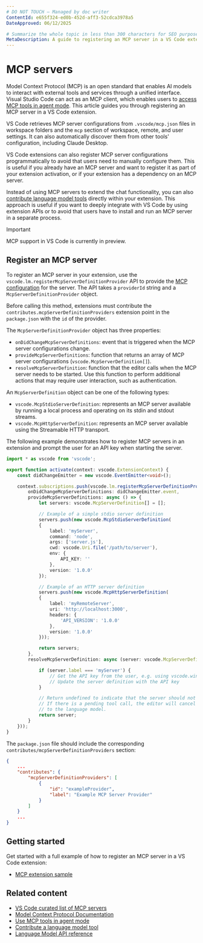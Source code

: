 ```yaml
---
# DO NOT TOUCH — Managed by doc writer
ContentId: e655f324-ed0b-452d-aff3-52cdca3978a5
DateApproved: 06/12/2025

# Summarize the whole topic in less than 300 characters for SEO purpose
MetaDescription: A guide to registering an MCP server in a VS Code extension.
---
```


# MCP servers

Model Context Protocol (MCP) is an open standard that enables AI models to interact with external tools and services through a unified interface. Visual Studio Code can act as an MCP client, which enables users to [access MCP tools in agent mode](/docs/copilot/chat/mcp-servers). This article guides you through registering an MCP server in a VS Code extension.

VS Code retrieves MCP server configurations from `.vscode/mcp.json` files in workspace folders and the `mcp` section of workspace, remote, and user settings. It can also automatically discover them from other tools' configuration, including Claude Desktop.

VS Code extensions can also register MCP server configurations programmatically to avoid that users need to manually configure them. This is useful if you already have an MCP server and want to register it as part of your extension activation, or if your extension has a dependency on an MCP server.

Instead of using MCP servers to extend the chat functionality, you can also [contribute language model tools](/api/extension-guides/ai/tools) directly within your extension. This approach is useful if you want to deeply integrate with VS Code by using extension APIs or to avoid that users have to install and run an MCP server in a separate process.

> [!IMPORTANT]
> MCP support in VS Code is currently in preview.

## Register an MCP server

To register an MCP server in your extension, use the `vscode.lm.registerMcpServerDefinitionProvider` API to provide the [MCP configuration](/docs/copilot/chat/mcp-servers#_configuration-format) for the server. The API takes a `providerId` string and a `McpServerDefinitionProvider` object.

Before calling this method, extensions must contribute the `contributes.mcpServerDefinitionProviders` extension point in the `package.json` with the `id` of the provider.

The `McpServerDefinitionProvider` object has three properties:

- `onDidChangeMcpServerDefinitions`: event that is triggered when the MCP server configurations change.
- `provideMcpServerDefinitions`: function that returns an array of MCP server configurations (`vscode.McpServerDefinition[]`).
- `resolveMcpServerDefinition`: function that the editor calls when the MCP server needs to be started. Use this function to perform additional actions that may require user interaction, such as authentication.

An `McpServerDefinition` object can be one of the following types:

- `vscode.McpStdioServerDefinition`: represents an MCP server available by running a local process and operating on its stdin and stdout streams.
- `vscode.McpHttpServerDefinition`: represents an MCP server available using the Streamable HTTP transport.

The following example demonstrates how to register MCP servers in an extension and prompt the user for an API key when starting the server.

```ts
import * as vscode from 'vscode';

export function activate(context: vscode.ExtensionContext) {
    const didChangeEmitter = new vscode.EventEmitter<void>();

    context.subscriptions.push(vscode.lm.registerMcpServerDefinitionProvider('exampleProvider', {
        onDidChangeMcpServerDefinitions: didChangeEmitter.event,
        provideMcpServerDefinitions: async () => {
            let servers: vscode.McpServerDefinition[] = [];

            // Example of a simple stdio server definition
            servers.push(new vscode.McpStdioServerDefinition(
            {
                label: 'myServer',
                command: 'node',
                args: ['server.js'],
                cwd: vscode.Uri.file('/path/to/server'),
                env: {
                    API_KEY: ''
                },
                version: '1.0.0'
            });

            // Example of an HTTP server definition
            servers.push(new vscode.McpHttpServerDefinition(
            {
                label: 'myRemoteServer',
                uri: 'http://localhost:3000',
                headers: {
                    'API_VERSION': '1.0.0'
                },
                version: '1.0.0'
            }));

            return servers;
        },
        resolveMcpServerDefinition: async (server: vscode.McpServerDefinition) => {

            if (server.label === 'myServer') {
                // Get the API key from the user, e.g. using vscode.window.showInputBox
                // Update the server definition with the API key
            }

            // Return undefined to indicate that the server should not be started or throw an error
            // If there is a pending tool call, the editor will cancel it and return an error message
            // to the language model.
            return server;
        }
    }));
}
```

The `package.json` file should include the corresponding `contributes/mcpServerDefinitionProviders` section:

```json
{
    ...
    "contributes": {
        "mcpServerDefinitionProviders": [
            {
                "id": "exampleProvider",
                "label": "Example MCP Server Provider"
            }
        ]
    }
    ...
}
```

## Getting started

Get started with a full example of how to register an MCP server in a VS Code extension:

- [MCP extension sample](https://github.com/microsoft/vscode-extension-samples/blob/main/mcp-extension-sample)

## Related content

- [VS Code curated list of MCP servers](https://code.visualstudio.com/mcp)
- [Model Context Protocol Documentation](https://modelcontextprotocol.io/)
- [Use MCP tools in agent mode](/docs/copilot/chat/mcp-servers)
- [Contribute a language model tool](/api/extension-guides/ai/tools)
- [Language Model API reference](/api/references/vscode-api#_lm)
